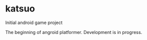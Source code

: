 # katsuo
Initial android game project

The beginning of angroid platformer.
Development is in progress.
